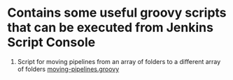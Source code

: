 # Contains some useful groovy scripts that can be executed from Jenkins Script Console

1. Script for moving pipelines from an array of folders to a different array of folders [moving-pipelines.groovy](moving-pipelines.groovy)
